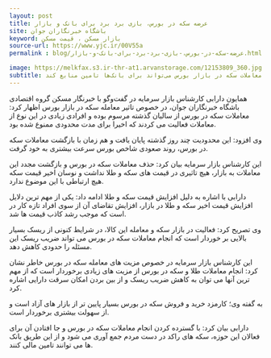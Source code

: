 ```yaml
---
layout: post
title: عرضه سکه در بورس، بازی برد برد برای بانک و بازار
site: باشگاه خبرنگاران جوان
keyword: بازار مسکن ، قیمت مسکن
source-url: https://www.yjc.ir/00V55a
permalink : blog/عرضه-سکه-در-بورس،-بازی-برد-برد-برای-بانک-و-بازار.html

image: https://melkfax.s3.ir-thr-at1.arvanstorage.com/12153809_360.jpg
subtitle: یک کارشناس بازار مسکن گفت انجام معاملات سکه در بازار بورس می‌تواند برای بانک‌ها تامین منابع کند.
---
```

همایون دارابی کارشناس بازار سرمایه در گفت‌وگو با خبرنگار مسکن گروه اقتصادی باشگاه خبرنگاران جوان، در خصوص تاثیر معامله سکه در بازار بورس اظهار کرد: معاملات سکه در بورس از سالیان گذشته مرسوم بوده و افرادی زیادی در این نوع از معاملات فعالیت می کردند که اخیرا برای مدت محدودی ممنوع شده بود.

وی افزود: این محدودیت چند روز گذشته پایان یافت و هم زمان با بازگشت معاملات سکه در بورس، روند صعودی شاخص بورس سرعت بیشتری به خود گرفت.

این کارشناس بازار سرمایه بیان کرد: حذف معاملات سکه در بورس و بازگشت مجدد این معاملات به بازار، هیچ تاثیری در قیمت های سکه و طلا نداشت و نوسان اخیر قیمت سکه هیچ ارتباطی با این موضوع ندارد.

دارابی با اشاره به دلیل افزایش قیمت سکه و طلا ادامه داد: یکی از مهم ترین دلایل افزایش قیمت اخیر سکه و طلا در بازار، افزایش تقاضای آن از سوی افراد تازه کار در است که موجب رشد کاذب قیمت ها شد.

وی تصریح کرد: فعالیت در بازار سکه و معامله این کالا، در شرایط کنونی از ریسک بسیار بالایی بر خوردار است که انجام معاملات سکه در بورس می تواند ضریب ریسک این مسئله را حدودی کاهش دهد.

این کارشناس بازار سرمایه در خصوص مزیت های معامله سکه در بورس خاطر نشان کرد: انجام معاملات طلا و سکه در بورس از مزیت های زیادی برخوردار است که از مهم ترین آنها می توان به کاهش ضریب ریسک و از بین بردن امکان سرقت دارایی اشاره کرد.

به گفته وی؛ کارمزد خرید و فروش سکه در بورس بسیار پایین تر از بازار های آزاد است و از سهولت بیشتری برخوردار است.

دارابی بیان کرد: با گسترده کردن انجام معاملات سکه در بورس و جا افتادن آن برای فعالان این حوزه، سکه های راکد در دست مردم جمع آوری می شود و از این طریق بانک ها می توانند تامین مالی کنند.